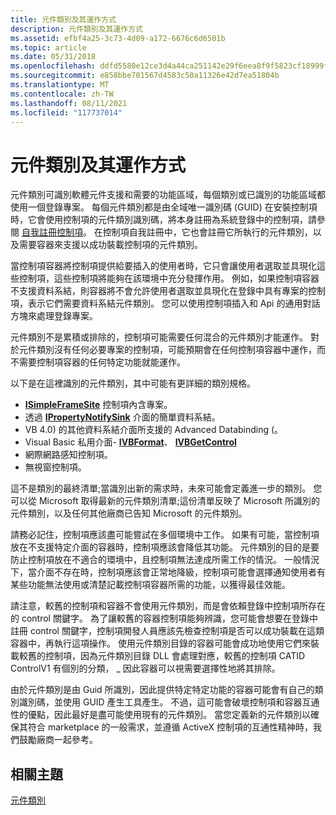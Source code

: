 ```yaml
---
title: 元件類別及其運作方式
description: 元件類別及其運作方式
ms.assetid: efbf4a25-3c73-4d09-a172-6676c6d6501b
ms.topic: article
ms.date: 05/31/2018
ms.openlocfilehash: ddfd5580e12ce3d4a44ca251142e29f6eea8f9f5823cf18999f876a4ef732d09
ms.sourcegitcommit: e858bbe701567d4583c50a11326e42d7ea51804b
ms.translationtype: MT
ms.contentlocale: zh-TW
ms.lasthandoff: 08/11/2021
ms.locfileid: "117737014"
---
```

# <a name="component-categories-and-how-they-work"></a>元件類別及其運作方式

元件類別可識別軟體元件支援和需要的功能區域，每個類別或已識別的功能區域都使用一個登錄專案。 每個元件類別都是由全域唯一識別碼 (GUID) 在安裝控制項時，它會使用控制項的元件類別識別碼，將本身註冊為系統登錄中的控制項，請參閱 [自我註冊控制項](self-registration-for-controls.md)。 在控制項自我註冊中，它也會註冊它所執行的元件類別，以及需要容器來支援以成功裝載控制項的元件類別。

當控制項容器將控制項提供給要插入的使用者時，它只會讓使用者選取並具現化這些控制項，這些控制項將能夠在該環境中充分發揮作用。 例如，如果控制項容器不支援資料系結，則容器將不會允許使用者選取並具現化在登錄中具有專案的控制項，表示它們需要資料系結元件類別。 您可以使用控制項插入和 Api 的通用對話方塊來處理登錄專案。

元件類別不是累積或排除的，控制項可能需要任何混合的元件類別才能運作。 對於元件類別沒有任何必要專案的控制項，可能預期會在任何控制項容器中運作，而不需要控制項容器的任何特定功能就能運作。

以下是在這裡識別的元件類別，其中可能有更詳細的類別規格。

-   [**ISimpleFrameSite**](/windows/desktop/api/OCIdl/nn-ocidl-isimpleframesite) 控制項內含專案。
-   透過 [**IPropertyNotifySink**](/windows/desktop/api/OCIdl/nn-ocidl-ipropertynotifysink) 介面的簡單資料系結。
-   VB 4.0) 的其他資料系結介面所支援的 Advanced Databinding (。
-   Visual Basic 私用介面- [**IVBFormat**](/windows/desktop/api/VbInterf/nn-vbinterf-ivbformat)、 [**IVBGetControl**](/windows/desktop/api/VbInterf/nn-vbinterf-ivbgetcontrol)
-   網際網路感知控制項。
-   無視窗控制項。

這不是類別的最終清單;當識別出新的需求時，未來可能會定義進一步的類別。 您可以從 Microsoft 取得最新的元件類別清單;這份清單反映了 Microsoft 所識別的元件類別，以及任何其他廠商已告知 Microsoft 的元件類別。

請務必記住，控制項應該盡可能嘗試在多個環境中工作。 如果有可能，當控制項放在不支援特定介面的容器時，控制項應該會降低其功能。 元件類別的目的是要防止控制項放在不適合的環境中，且控制項無法達成所需工作的情況。 一般情況下，當介面不存在時，控制項應該會正常地降級，控制項可能會選擇通知使用者有某些功能無法使用或清楚記載控制項容器所需的功能，以獲得最佳效能。

請注意，較舊的控制項和容器不會使用元件類別，而是會依賴登錄中控制項所存在的 control 關鍵字。 為了讓較舊的容器控制項能夠辨識，您可能會想要在登錄中註冊 control 關鍵字，控制項開發人員應該先檢查控制項是否可以成功裝載在這類容器中，再執行這項操作。 使用元件類別目錄的容器可能會成功地使用它們來裝載較舊的控制項，因為元件類別目錄 DLL 會處理對應，較舊的控制項 CATID ControlV1 有個別的分類， \_ 因此容器可以視需要選擇性地將其排除。

由於元件類別是由 Guid 所識別，因此提供特定特定功能的容器可能會有自己的類別識別碼，並使用 GUID 產生工具產生。 不過，這可能會破壞控制項和容器互通性的優點，因此最好是盡可能使用現有的元件類別。 當您定義新的元件類別以確保其符合 marketplace 的一般需求，並遵循 ActiveX 控制項的互通性精神時，我們鼓勵廠商一起參考。

## <a name="related-topics"></a>相關主題

<dl> <dt>

[元件類別](component-categories.md)
</dt> </dl>

 

 




